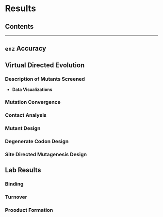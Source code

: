 # Results 

## Contents
-------------

## `enz` Accuracy
## Virtual Directed Evolution
### Description of Mutants Screened
- **Data Visualizations**
### Mutation Convergence 
### Contact Analysis
### Mutant Design
### Degenerate Codon Design
### Site Directed Mutagenesis Design
## Lab Results
### Binding
### Turnover
### Prooduct Formation
